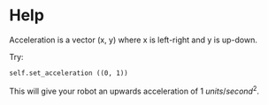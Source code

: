 # Help
Acceleration is a vector (x, y) where x is left-right and y is up-down.

Try:
```
self.set_acceleration ((0, 1))
```
This will give your robot an upwards acceleration of 1 $units/second^2$.
